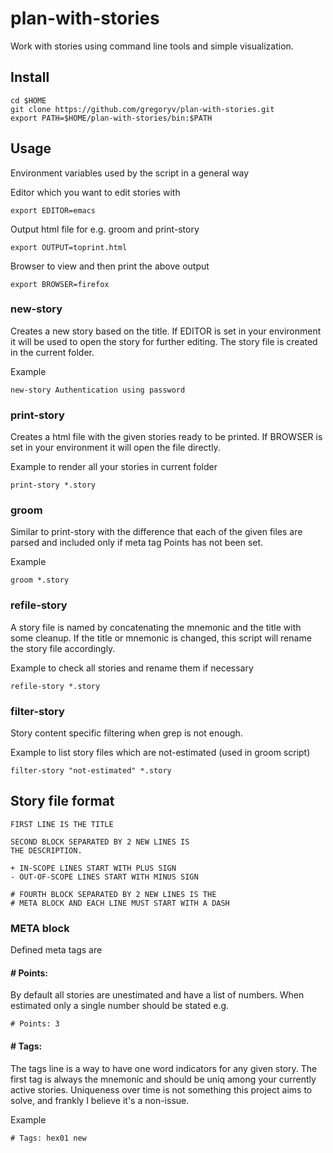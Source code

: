 # plan-with-stories
Work with stories using command line tools and simple visualization.

## Install

    cd $HOME
    git clone https://github.com/gregoryv/plan-with-stories.git
    export PATH=$HOME/plan-with-stories/bin:$PATH

## Usage

Environment variables used by the script in a general way

Editor which you want to edit stories with

    export EDITOR=emacs

Output html file for e.g. groom and print-story

    export OUTPUT=toprint.html

Browser to view and then print the above output

    export BROWSER=firefox


### new-story 

Creates a new story based on the title. If EDITOR is set in your environment
it will be used to open the story for further editing. The story file is
created in the current folder.

Example

    new-story Authentication using password 


### print-story

Creates a html file with the given stories ready to be printed.
If BROWSER is set in your environment it will open the file directly.

Example to render all your stories in current folder

    print-story *.story


### groom

Similar to print-story with the difference that each of the given files
are parsed and included only if meta tag Points has not been set.

Example

    groom *.story


### refile-story

A story file is named by concatenating the mnemonic and the title with some
cleanup. If the title or mnemonic is changed, this script will rename the story file accordingly.

Example to check all stories and rename them if necessary

    refile-story *.story


### filter-story

Story content specific filtering when grep is not enough.

Example to list story files which are not-estimated (used in groom script)

    filter-story "not-estimated" *.story


## Story file format


    FIRST LINE IS THE TITLE

    SECOND BLOCK SEPARATED BY 2 NEW LINES IS
    THE DESCRIPTION.

    + IN-SCOPE LINES START WITH PLUS SIGN
    - OUT-OF-SCOPE LINES START WITH MINUS SIGN

    # FOURTH BLOCK SEPARATED BY 2 NEW LINES IS THE
    # META BLOCK AND EACH LINE MUST START WITH A DASH


### META block

Defined meta tags are

#### # Points:

By default all stories are unestimated and have a list of numbers.
When estimated only a single number should be stated e.g.

    # Points: 3

#### # Tags:

The tags line is a way to have one word indicators for any given story. The
first tag is always the mnemonic and should be uniq among your currently
active stories. Uniqueness over time is not something this project aims to
solve, and frankly I believe it's a non-issue.

Example

    # Tags: hex01 new

